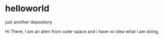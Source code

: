 # helloworld
just another depository

Hi There,
I am an alien from outer space and i have no idea what i am doing,
